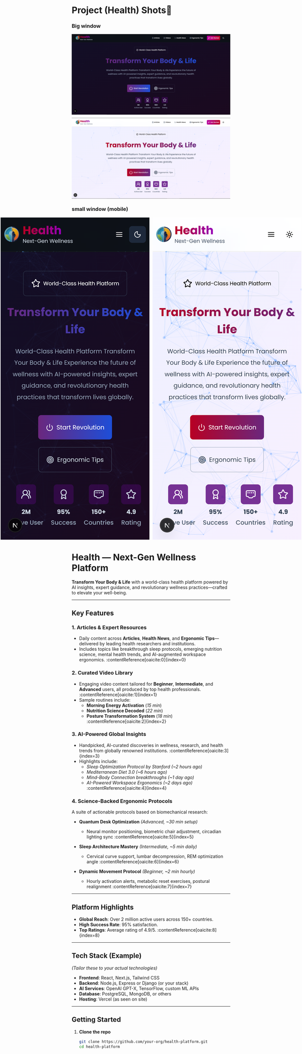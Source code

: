 # Project (Health) Shots📸
### Big window

<div style="flex-direction:column;display:flex;justify-content:center;align-items:center;gap:10px">
    <img alt="dark-shot" src="https://github.com/ParsaProg/Health/blob/main/public/images/dark-shot.png?raw=true"/>
    <img alt="light-shot" src="https://github.com/ParsaProg/Health/blob/main/public/images/light-shot.png?raw=true"/>
</div>

### small window (mobile)
<div style="flex-direction:row;display:flex;justify-content:center;align-items:center;gap:10px">
    <img alt="android-dark-shot" src="https://github.com/ParsaProg/Health/blob/main/public/images/android-dark-shot.png?raw=true"/>
    <img alt="android-light-shot" src="https://github.com/ParsaProg/Health/blob/main/public/images/android-light-shot.png?raw=true"/>
</div>

# Health — Next-Gen Wellness Platform

**Transform Your Body & Life** with a world-class health platform powered by AI insights, expert guidance, and revolutionary wellness practices—crafted to elevate your well-being.

---

## Key Features

### 1. Articles & Expert Resources

- Daily content across **Articles**, **Health News**, and **Ergonomic Tips**—delivered by leading health researchers and institutions.
- Includes topics like breakthrough sleep protocols, emerging nutrition science, mental health trends, and AI-augmented workspace ergonomics. :contentReference[oaicite:0]{index=0}

### 2. Curated Video Library

- Engaging video content tailored for **Beginner**, **Intermediate**, and **Advanced** users, all produced by top health professionals. :contentReference[oaicite:1]{index=1}
- Sample routines include:
  - **Morning Energy Activation** (_15 min_)
  - **Nutrition Science Decoded** (_22 min_)
  - **Posture Transformation System** (_18 min_) :contentReference[oaicite:2]{index=2}

### 3. AI-Powered Global Insights

- Handpicked, AI-curated discoveries in wellness, research, and health trends from globally renowned institutions. :contentReference[oaicite:3]{index=3}
- Highlights include:
  - _Sleep Optimization Protocol by Stanford (~2 hours ago)_
  - _Mediterranean Diet 3.0 (~6 hours ago)_
  - _Mind-Body Connection breakthroughs (~1 day ago)_
  - _AI-Powered Workspace Ergonomics (~2 days ago)_ :contentReference[oaicite:4]{index=4}

### 4. Science-Backed Ergonomic Protocols

A suite of actionable protocols based on biomechanical research:

- **Quantum Desk Optimization** _(Advanced, ~30 min setup)_

  - Neural monitor positioning, biometric chair adjustment, circadian lighting sync :contentReference[oaicite:5]{index=5}

- **Sleep Architecture Mastery** _(Intermediate, ~5 min daily)_

  - Cervical curve support, lumbar decompression, REM optimization angle :contentReference[oaicite:6]{index=6}

- **Dynamic Movement Protocol** _(Beginner, ~2 min hourly)_
  - Hourly activation alerts, metabolic reset exercises, postural realignment :contentReference[oaicite:7]{index=7}

---

## Platform Highlights

- **Global Reach**: Over 2 million active users across 150+ countries.
- **High Success Rate**: 95% satisfaction.
- **Top Ratings**: Average rating of 4.9/5. :contentReference[oaicite:8]{index=8}

---

## Tech Stack (Example)

_(Tailor these to your actual technologies)_

- **Frontend**: React, Next.js, Tailwind CSS
- **Backend**: Node.js, Express or Django (or your stack)
- **AI Services**: OpenAI GPT-X, TensorFlow, custom ML APIs
- **Database**: PostgreSQL, MongoDB, or others
- **Hosting**: Vercel (as seen on site)

---

## Getting Started

1. **Clone the repo**
   ```bash
   git clone https://github.com/your-org/health-platform.git
   cd health-platform
   ```
